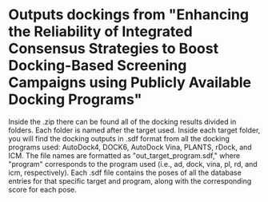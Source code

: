 # Outputs dockings from "Enhancing the Reliability of Integrated Consensus Strategies to Boost Docking-Based Screening Campaigns using Publicly Available Docking Programs"

Inside the .zip there can be found all of the docking results divided in folders. Each folder is named after the target used. Inside each target folder, you will find the docking outputs in .sdf format from all the docking programs used: AutoDock4, DOCK6, AutoDock Vina, PLANTS, rDock, and ICM. 
The file names are formatted as "out_target_program.sdf," where "program" corresponds to the program used (i.e., ad, dock, vina, pl, rd, and icm, respectively). 
Each .sdf file contains the poses of all the database entries for that specific target and program, along with the corresponding score for each pose.
